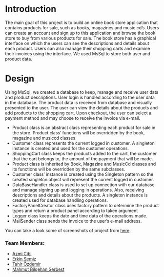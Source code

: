 # Introduction
The main goal of this project is to build an online book store application that contains products for sale, such as books, magazines and music cd’s. Users can create an account and sign up to this application and browse the book store to buy from various products for sale. The book store has a graphical interface on which the users can see the descriptions and details about each product. Users can also manage their shopping carts and examine their invoices using the interface. We used MsSql to store both user and product data.

# Design
   Using MsSql, we created a database to keep, manage and receive user data and product descriptions. User login is handled according to the user data in the database. The product data is received from database and visually presented to the user. The user can view the details about the products and add products to the shopping cart. Upon checkout, the user can select a payment method and may choose to receive the invoice via e-mail. 
* Product class is an abstract class representing each product for sale in the store. Product class’ functions will be overridden by the book, magazine and musiccd classes.
* Customer class represents the current logged in customer. A singleton instance is created and used for the customer operations.
* ShoppingCart class keeps the products added to the cart, the customer that the cart belongs to, the amount of the payment that will be made.
* Product class is inherited by Book, Magazine and MusicCd classes and its functions will be overridden by the same subclasses.
* Customer class’ instance is created using the Singleton pattern so the created singleton object will represent the current logged in customer.
* DataBaseHandler class is used to set up connection with our database and manage signing up and logging in operations. Also, receiving descriptions and details about the products. A singleton instance is created used for database handling operations. 
* FactoryPanelCreator class uses factory pattern to determine the product types and return a product panel according to taken argument
* Logger class keeps the date and time data of the operations made.
* MailSender class sends the invoice to the user’s e-mail address.

You can take a look some of screenshots of project from [here](https://github.com/tahirozdemir34/OOP2_Term_Project/tree/master/Screenshots).

### Team Members:

 * [Azmi Cibi](https://github.com/azmicibii) 
 * [Erkin Semiz](https://github.com/ErkinSemiz)
 * [Tahir Özdemir](http://cv.tahirozdemir.com)
 * [Mahmut Bilgehan Serbest](https://github.com/Bilgehan-Serbest)
